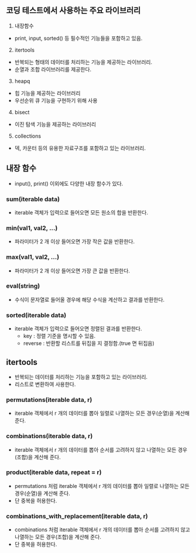 코딩 테스트에서 사용하는 주요 라이브러리
-----
1. 내장함수
  - print, input, sorted() 등 필수적인 기능들을 포함하고 있음.
2. itertools
  - 반복되는 형태의 데이터를 처리하는 기능을 제공하는 라이브러리.
  - 순열과 조합 라이브러리를 제공한다.
3. heapq
  - 힙 기능을 제공하는 라이브러리
  - 우선순위 큐 기능을 구현하기 위해 사용
4. bisect
  - 이진 탐색 기능을 제공하는 라이브러리
5. collections
  - 덱, 카운터 등의 유용한 자료구조를 포함하고 있는 라이브러리.
  
내장 함수
------
- input(), print() 이외에도 다양한 내장 함수가 있다.

### sum(iterable data)
- iterable 객체가 입력으로 들어오면 모든 원소의 합을 반환한다.

### min(val1, val2, ...)
- 파라미터가 2 개 이상 들어오면 가장 작은 값을 반환한다.

### max(val1, val2, ...)
- 파라미터가 2 개 이상 들어오면 가장 큰 값을 반환한다.

### eval(string)
- 수식이 문자열로 들어올 경우에 해당 수식을 계산하고 결과를 반환한다.

### sorted(iterable data)
- iterable 객체가 입력으로 들어오면 정렬된 결과를 반환한다.
  - key : 정렬 기준을 명시할 수 있음.
  - reverse : 반환할 리스트를 뒤집을 지 결정함.(true 면 뒤집음)
  
itertools
-----
- 반복되는 데이터를 처리하는 기능을 포함하고 있는 라이브러리.
- 리스트로 변환하여 사용한다.

### permutations(iterable data, r)
- iterable 객체에서 r 개의 데이터를 뽑아 일렬로 나열하는 모든 경우(순열)을 계산해 준다.

### combinations(iterable data, r)
- iterable 객체에서 r 개의 데이터를 뽑아 순서를 고려하지 않고 나열하는 모든 경우(조합)을 계산해 준다.

### product(iterable data, repeat = r)
- permutations 처럼 iterable 객체에서 r 개의 데이터를 뽑아 일렬로 나열하는 모든 경우(순열)을 계산해 준다.
- 단 중복을 허용한다.

### combinations_with_replacement(iterable data, r)
- combinations 처럼 iterable 객체에서 r 개의 데이터를 뽑아 순서를 고려하지 않고 나열하는 모든 경우(조합)을 계산해 준다.
- 단 중복을 허용한다.

